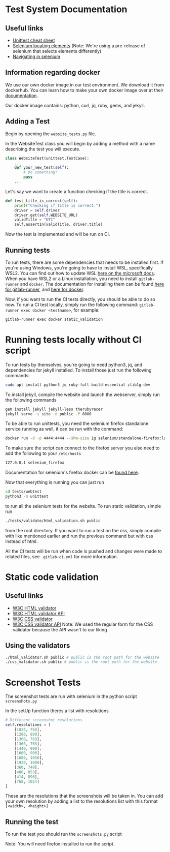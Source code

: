 # Test System Documentation

## Useful links
- [Unittest cheat sheet](https://kapeli.com/cheat_sheets/Python_unittest_Assertions.docset/Contents/Resources/Documents/index)
- [Selenium locating elements](https://selenium-python.readthedocs.io/locating-elements.html) (Note: We're using a pre-release of selenium that selects elements differently)
- [Navigating in selenium](https://selenium-python.readthedocs.io/navigating.html)

## Information regarding docker
We use our own docker image in our test environment. We download it from dockerhub.
You can learn how to make your own docker image over at their [documentation](https://docs.docker.com/get-started/).

Our docker image contains: python, curl, jq, ruby, gems, and jekyll.

## Adding a Test

Begin by opening the `website_tests.py` file.

In the WebsiteTest class you will begin by adding a method with a name describing the test you will execute. 

```python
class WebsiteTest(unittest.TestCase):
    ...
    def your_new_test(self):
        # Do something!
        pass
    ...
```



Let's say we want to create a function checking if the title is correct.
```python
def test_title_is_correct(self):
    print("Checking if title is correct.")
    driver = self.driver
    driver.get(self.WEBSITE_URL)
    validTitle = "NTI"
    self.assertIn(validTitle, driver.title) 
```


Now the test is implemented and will be run on CI.

## Running tests

To run tests, there are some dependencies that needs to be installed first. If you're using Windows, you're going to have to install WSL, specifically WSL2. You can find out how to update WSL [here on the microsoft docs](https://docs.microsoft.com/en-us/windows/wsl/wsl2-kernel).
When you have WSL2 or a Linux installation, you need to install `gitlab-runner` and `docker`. The documentation for installing them can be found [here for gitlab-runner](https://docs.gitlab.com/runner/), and [here for docker](https://docs.docker.com/).


Now, if you want to run the CI tests directly, you should be able to do so now. To run a CI test locally, simply run the following command: `gitlab-runner exec docker <testname>`, for example:
```bash
gitlab-runner exec docker static_validation
```
# Running tests locally without CI script

To run tests by themselves, you're going to need python3, jq, and dependencies for jekyll installed. To install those just run the following commands:
```bash
sudo apt install python3 jq ruby-full build-essential zlib1g-dev
```

To install jekyll, compile the website and launch the webserver, simply run the following commands
```bash
gem install jekyll jekyll-less therubyracer
jekyll serve -s site -d public -P 8080
```

To be able to run unittests, you need the selenium firefox standalone service running as well, it can be run with the command:
```bash
docker run -d -p 4444:4444 --shm-size 1g selenium/standalone-firefox:latest
```
To make sure the script can connect to the firefox server you also need to add the following to your `/etc/hosts`
```bash
127.0.0.1 selenium_firefox
```
Documentation for selenium's firefox docker can be [found here](https://github.com/SeleniumHQ/docker-selenium).

Now that everything is running you can just run 
```bash
cd tests/webtest
python3 -m unittest
```
to run all the selenium tests for the website. To run static validation, simple run 
```bash
./tests/validate/html_validation.sh public
```
from the root directory. If you want to run a test on the css, simply compile with like mentioned earlier and run the previous command but with css instead of html.

All the CI tests will be run when code is pushed and changes were made to related files, see `.gitlab-ci.yml` for more information.

# Static code validation

## Useful links
- [W3C HTML validator](https://validator.w3.org/)
- [W3C HTML validator API](https://github.com/validator/validator/wiki/Service-%C2%BB-Input-%C2%BB-POST-body)
- [W3C CSS validator](https://jigsaw.w3.org/css-validator/)
- [W3C CSS validator API](https://jigsaw.w3.org/css-validator/api.html)
Note: We used the regular form for the CSS validator because the API wasn't to our liking


## Using the validators
```bash
./html_validator.sh public # public is the root path for the website
./css_validator.sh public # public is the root path for the website
```

# Screenshot Tests

The screenshot tests are run with selenium in the python script `screenshots.py`

In the setUp function theres a list with resolutions
```python
# Different screenshot resolutions
self.resolutions = [
    [1024, 768], 
    [1280, 800], 
    [1360, 768], 
    [1366, 768], 
    [1440, 900], 
    [1600, 900], 
    [1680, 1050],
    [1920, 1080],
    [360, 740],
    [480, 853],
    [414, 896],
    [768, 1024]
]
```
These are the resolutions that the screenshots will be taken in. You can add your own resolution by adding a list to the resolutions list with this format `[<width>, <height>]`

## Running the test
To run the test you should run the `screenshots.py` script

Note: You will need firefox installed to run the script.
